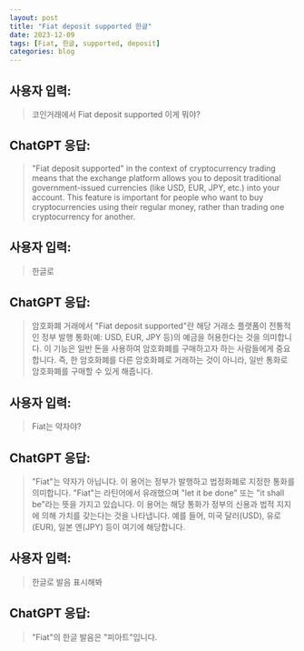 ```yaml
---
layout: post
title: "Fiat deposit supported 한글"
date: 2023-12-09
tags: [Fiat, 한글, supported, deposit]
categories: blog
---
```


## 사용자 입력:
> 코인거래에서 Fiat deposit supported 이게 뭐야?

## ChatGPT 응답:
> "Fiat deposit supported" in the context of cryptocurrency trading means that the exchange platform allows you to deposit traditional government-issued currencies (like USD, EUR, JPY, etc.) into your account. This feature is important for people who want to buy cryptocurrencies using their regular money, rather than trading one cryptocurrency for another.

## 사용자 입력:
> 한글로

## ChatGPT 응답:
> 암호화폐 거래에서 "Fiat deposit supported"란 해당 거래소 플랫폼이 전통적인 정부 발행 통화(예: USD, EUR, JPY 등)의 예금을 허용한다는 것을 의미합니다. 이 기능은 일반 돈을 사용하여 암호화폐를 구매하고자 하는 사람들에게 중요합니다. 즉, 한 암호화폐를 다른 암호화폐로 거래하는 것이 아니라, 일반 통화로 암호화폐를 구매할 수 있게 해줍니다.

## 사용자 입력:
> Fiat는 약자야?

## ChatGPT 응답:
> "Fiat"는 약자가 아닙니다. 이 용어는 정부가 발행하고 법정화폐로 지정한 통화를 의미합니다. "Fiat"는 라틴어에서 유래했으며 "let it be done" 또는 "it shall be"라는 뜻을 가지고 있습니다. 이 용어는 해당 통화가 정부의 신용과 법적 지지에 의해 가치를 갖는다는 것을 나타냅니다. 예를 들어, 미국 달러(USD), 유로(EUR), 일본 엔(JPY) 등이 여기에 해당합니다.

## 사용자 입력:
> 한글로 발음 표시해봐

## ChatGPT 응답:
> "Fiat"의 한글 발음은 "피아트"입니다.

